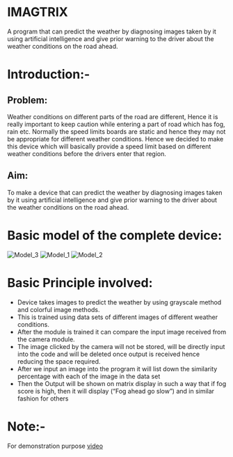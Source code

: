 # IMAGTRIX
A program that can predict the weather by diagnosing images taken by it using artificial intelligence and give prior warning to the driver about the weather conditions on the road ahead. ​

# Introduction:-
## Problem:
Weather conditions on different parts of the road are different, Hence it is really important to keep caution while entering a part of road which has fog, rain etc. Normally the speed limits boards are static and hence they may not be appropriate for different weather conditions. Hence we decided to make this device which will basically provide a speed limit based on different weather conditions before the drivers enter that region.

## Aim:
To make a device that can predict the weather by diagnosing images taken by it using artificial intelligence and give prior warning to the driver about the weather conditions on the road ahead. ​

# Basic model of the complete device:
![Model_3](https://user-images.githubusercontent.com/95899338/213619782-a398e2b6-5815-458e-9501-e2c32ca1ff6d.jpg)
![Model_1](https://user-images.githubusercontent.com/95899338/213619774-0526c637-4723-4ecc-b595-93993f7064d3.png)
![Model_2](https://user-images.githubusercontent.com/95899338/213619799-7e2bd620-d256-4432-a2b5-b8e4441359e2.png)

# Basic Principle involved: 
- Device takes images to predict the weather by using grayscale method and colorful image methods. 
- This is trained using data sets of different images of different weather conditions. 
- After the module is trained it can compare the input image received from the camera module.  
- The image clicked by the camera will not be stored, will be directly input into the code and will be deleted once output is received hence reducing the space required. 
- After we input an image into the program it will list down the similarity percentage with each of the image in the data set  
- Then the Output will be shown on matrix display in such a way that if fog score is high, then it will display (“Fog ahead go slow”) and in similar fashion for others

# Note:-
For demonstration purpose [video](https://www.youtube.com/watch?v=Xm5wMY1_qNc)
